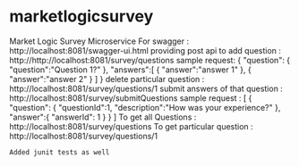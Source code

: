 # marketlogicsurvey
Market Logic Survey Microservice
For swagger : http://localhost:8081/swagger-ui.html
providing post api to 
  add question : http://http://localhost:8081/survey/questions
  sample request: {
		"question":
			{
				"question":"Question 1?"
			},
		"answers":[
			{
				"answer":"answer 1"
			},
			{
				"answer":"answer 2"
			}
		]
  }
  delete particular question : http://localhost:8081/survey/questions/1
  submit answers of that question : http://localhost:8081/survey/submitQuestions
  sample request :
      [
      {
        "question":
          {
            "questionId":1,
            "description":"How was your experience?"
          },
        "answer":{
                    "answerId": 1
                }
      }
    ]
    To get all Questions : http://localhost:8081/survey/questions
    To get particular question : http://localhost:8081/survey/questions/1
    
    Added junit tests as well
